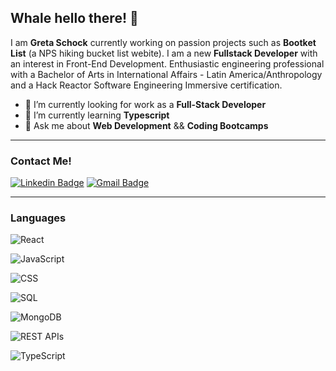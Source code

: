 ## Whale hello there! 🐳 

I am **Greta Schock** currently working on passion projects such as **Bootket List** (a NPS hiking bucket list webite). I am a new **Fullstack Developer** with an interest in Front-End Development. Enthusiastic engineering professional with a Bachelor of Arts in International Affairs - Latin America/Anthropology and a Hack Reactor Software Engineering Immersive certification. 

- 🔭 I’m currently looking for work as a **Full-Stack Developer**
- 🌱 I’m currently learning **Typescript**
- 💬 Ask me about **Web Development** && **Coding Bootcamps**

---
### Contact Me!
[![Linkedin Badge](https://img.shields.io/badge/-GretaSchock-blue?style=flat-square&logo=Linkedin&logoColor=white&link=https://www.linkedin.com/in/greta-schock/)](https://www.linkedin.com/in/greta-schock/)
[![Gmail Badge](https://img.shields.io/badge/-greta.schock@gmail.com-d14836?style=flat-square&logo=Gmail&logoColor=white&link=mailto:greta.schock@gmail.com)](mailto:greta.schock@gmail.com)

---
### Languages
![React](https://img.shields.io/badge/React(JSX)-125+_Hours-9cf)

![JavaScript](https://img.shields.io/badge/JavaScript-500+_Hours-yellow)

![CSS](https://img.shields.io/badge/Bootstrap/CSS-50+_Hours-blueviolet)

![SQL](https://img.shields.io/badge/SQL_(MySQL/PostgreSQL)-15+_Hours-informational)

![MongoDB](https://img.shields.io/badge/MongoDB_(Mongoose)-10+_Hours-informational)

![REST APIs](https://img.shields.io/badge/REST_APIs-20+_Hours-important)

![TypeScript](https://img.shields.io/badge/TypeScript-Currently_Learning!-success)


